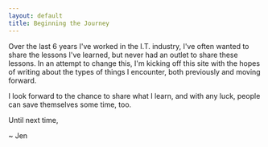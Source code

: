 ```yaml
---
layout: default
title: Beginning the Journey
---
```


Over the last 6 years I've worked in the I.T. industry, I've often wanted to share the lessons I've learned, but never had an outlet to share these lessons. In an attempt to change this, I'm kicking off this site with the hopes of writing about the types of things I encounter, both previously and moving forward.

I look forward to the chance to share what I learn, and with any luck, people can save themselves some time, too.

Until next time,

~ Jen